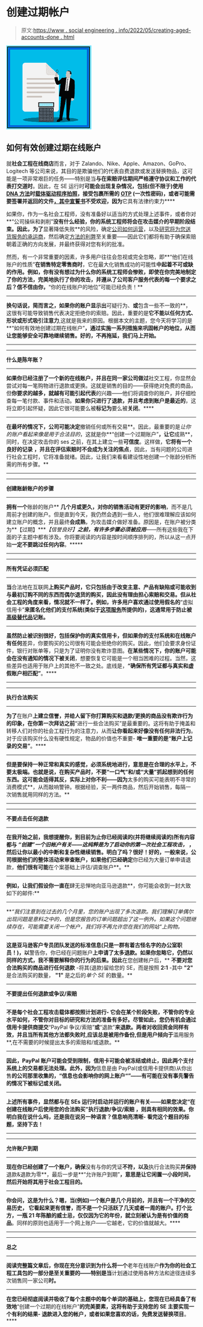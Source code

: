 # 创建过期帐户

> 原文:[https://www . social engineering . info/2022/05/creating-aged-accounts-done . html](https://www.socialengineering.info/2022/05/creating-aged-accounts-done.html)

[![](img/23c3f45e5e8e50683fad996cca6b2221.png)](https://blogger.googleusercontent.com/img/b/R29vZ2xl/AVvXsEhdtg9bjAks51VU0PGTcbpV2eTkFrQU1sbcTTvaOITi13sysbL_sM5mYfdr65VbeT5f0VZ-bztKq1eyP8PrwKkoXjTdhDLkESu4khoMMilkBA1ovr5L4YgC8Fz0BJ8jZGJ-58xtxz1mfuAowOOyE-IBOsrc62AafaLRtD8KBX2Yt4jppU2SaKr2wEfp/s226/Creating%20Aged%20Accounts.%20www.socialengineers.net.png)

## **如何有效创建过期在线账户**

就**社会工程在线商店**而言，对于 Zalando、Nike、Apple、Amazon、GoPro、Logitech 等公司来说，其目的是欺骗他们的代表自费退款或发送替换物品，这可能是一项非常艰巨的任务——特别是当**与在索赔评估期间严格遵守协议和工作的代表打交道时**。因此，在 SE 运行时**可能会出现复杂情况，包括(但不限于)使用 [DNA 方法](https://www.socialengineers.net/2020/08/the-dna-method.html)时[载体驱动程序拍照](https://www.socialengineers.net/2020/12/carrier-taking-photos.html)，接受包裹所需的 [OTP](https://www.socialengineers.net/2022/04/confirm-one-time-password.html) (一次性密码)，或者可能需要签署并返回的文件[，其中](https://www.socialengineers.net/2021/05/asked-to-sign-documents.html)[宣誓书](https://www.socialengineers.net/2020/05/asked-to-sign-affidavit_14.html)不受欢迎，因为**它具有法律约束力****

 

如果你，作为一名社会工程师，没有准备好以适当的方式处理上述事件，或者你对**“公司操纵和剥削”**没有什么经验，你的系统工程师将会在攻击媒介的早期阶段结束。因此，为了**显著降低失败**的风险，确定[公司如何运营](https://www.socialengineers.net/2021/09/identify-how-company-works.html)，以及[研究将为您送货服务的承运商](https://www.socialengineers.net/2020/09/researching-carrier-done.html)，然后确定[方法的利弊](https://www.socialengineers.net/2021/07/methods-pros-cons.html)至关重要——因此它们都将有助于确保索赔朝着正确的方向发展，并最终获得对您有利的批准。

 

然而，有一个非常重要的因素，许多用户往往会忽视或完全忽略，即**“他们在线账户的性质”**在销售特定零售商时**，它在最大化销售成功的可能性**中起着不可或缺的作用。例如，你有没有想过为什么你的系统工程师会惨败，即使在你完美地制定了你的方法，完美地执行了你的攻击，并遵从了公司客户服务代表的每一个要求之后？信不信由你，**“你的在线账户的地位”可能已经负责！**

 ****

**换句话说，简而言之，如果你的账户显示出**可疑行为、**或**包含一些不一致的**，这很有可能导致销售代表决定拒绝你的索赔。因此，重要的是**它不能以任何方式、形状或形式吸引注意力**,这就是我来的原因。根据本文的主题，您今天将学习的是**“如何有效地创建过期在线帐户”**，通过实施一系列措施来巩固帐户的地位，从而让您能够安全可靠地继续销售。好的，不再拖延，我们马上开始。**

 ****

 ****

****什么是陈年账？****

 ****

**如果你已经注册了一个新的在线账户，并且在同一家公司做过**社交工程，你显然会尝试对每一笔购物进行退款或更换。这就是销售的目的——获得绝对免费的商品，但**你要求的越多，就越有可能引起代表**的兴趣——他们将调查你的账户，并仔细检查每一笔付款、事件和活动。**如果你只进行了退款，并且考虑到账户是最近的**，这将立即引起怀疑，因此它很可能要么被**标记为**要么被**关闭**。****

 ****

**在最坏的情况下，公司可能决定**撤销任何或所有交易**。因此，最重要的是*让你的账户看起来像是用于合法目的*，这就是你**“创建一个过期账户”**，让它**成熟**，同时，在决定攻击你的 ses 之前，在其上建立一些**可信度**。这样做，**它将有一个良好的记录** **，并且在评估索赔时不会成为关注的焦点**，因此，当有问题的公司进行社会工程时，它将准备就绪。因此，让我们来看看建设性地创建一个账龄分析所需的所有步骤。**

 ****

 ****

****创建账龄账户的步骤****

 ****

**拥有一个**账龄的账户** **几个月或更久，对你的销售活动有更好的影响**，而不是几周前才创建的账户。但是直到今天，我仍然会遇到一些人，他们很难理解应该如何建立账户的概念，并且最终**会成熟**，为攻击媒介做好准备。原因是，在账户被分类为**【过期】****【信誉良好】**之前，有许多步骤必须被应用***——所有这些我在下面的子主题中都有涉及。你将要阅读的内容是按时间顺序排列的，所以从这一点开始**一定不要跳过任何内容**。*****

 ****

 ****

**所有凭证必须匹配**

 ****

**当**合法地在互联网**上购买产品时，它只包括由于改变主意、产品有缺陷或可能收到与最初订购不同的东西而偶尔退货的购买，因此没有理由担心索赔和交易。**但从社会工程的角度来看，情况就不一样了**。例如，许多用户喜欢通过使用假名的**“虚拟信用卡”**来匿名化他们的支付系统(类似于[这项服务](https://dnt.abine.com/#feature/payments)所提供的)，这通常用于防止被[高级替代品](https://www.socialengineers.net/2021/05/advanced-replacement.html)记账。**

 ****

**虽然防止被识别很好，包括保护你的真实信用卡，但如果你的支付系统和在线账户有任何**差异，你要购买的公司很有可能会拒绝你的购买。因此，他们会要求身份证件，银行对账单等，只是为了证明你没有欺诈意图。**在某些情况下，你的账户可能会在没有通知的情况下被关闭**，想要恢复它可能是一个相当困难的过程。当然，这些差异也适用于账户上的其他不一致之处。底线是，**“确保所有凭证都与真实和虚假账户相匹配”**。****

 ****

 ****

**执行合法购买**

 ****

**为了**在账户**上建立信誉，并给人留下你打算购买和退款/更换的商品没有欺诈行为的印象，在你第一次拜访之前**“进行一些合法购买”是最重要的。这将有助于掩盖和转移人们对你的社会工程行为的注意力，从而**让你看起来好像没有任何非法行为**。对于应该购买什么没有硬性规定，物品的价值也不重要- **唯一重要的是“账户上记录的交易”**。****

 ****

**但是要保持一种正常和真实的感觉，必须系统地进行，意思是在合理的水平上，不要太极端。也就是说，**在购买产品时，不要“一口气”和/或“大量”抓起想到的任何东西**。这可能会适得其反，实际上对你不利——因为**太多的购买可能表明不寻常的消费模式**，从而敲响警钟。根据经验，买一两件商品，然后开始销售，每隔一次销售就用同样的方法。**

 ****

 ****

**不要点击任何退款**

 ****

**在我开始之前，我想提醒你，到目前为止你已经阅读的(并将继续阅读的)所有内容都与 ***“创建”一个旧帐户有关——这纯粹是为了启动你的第一次社会工程攻击，*** ，然后让你以最小的中断和复杂性继续销售。明白了吗？很好！好的，一般来说，公司根据他们的整体活动来审查账户，如果他们已经确定**你已经为大量订单申请退款，**他们很有可能**在个案基础上评估/调查账户**。**

 ****

**例如，让我们假设你一直在**肆无忌惮地向亚马逊退款**，你可能会收到一封大致如下的邮件:**

 ****

***“我们注意到在过去的几个月里，您的账户出现了多次退款。我们理解订单偶尔出现问题是意料之中的，但是您报告的订单问题超出了这一例外。如果这个问题继续存在，可能需要关闭一个帐户，我们将不再允许您在我们的网站“*上购物。**

 ****

**这是亚马逊客户专员团队发送的标准信息(只是一群有着古怪名字的办公室职员！)，以**警告你，你已经在问题账户**上申请了太多退款。如果你忽略它，仍然以同样的方式，我不需要解释你的行为的后果。因此**在您创建帐户后，** **不要对您合法购买的商品进行任何退款** -将其(退款)留给您的 SE，而是按照 **2:1** -其中 **"2"** 是合法购买的数量， **"1"** 是之后的*单个 SE* 的数量。**

 ****

**不要提出任何退款或争议/索赔**

 ****

**不是每个社会工程攻击载体都按照计划进行- **它会在某个阶段失败，不管你的专业水平如何，不管你对目标的研究和方法的准备有多好**。尽管如此，您仍有机会通过信用卡提供商提交**“PayPal 争议/索赔”**或**“退款”**来退款。两者对收回资金同样有效，并且当所有其他方法都失败时,**应该总是被用作备份**,但是用户倾向于**滥用服务**,在不需要的时候提出太多的索赔和/或退款。**

 ****

**因此，PayPal 账户可能会受到限制，信用卡可能会被冻结或终止，因此两个支付系统上的交易都无法处理。此外，因为**信息是由 PayPal(或信用卡提供商)从你出售**的公司那里收集的，“**信息也会影响你的网上账户“**”——有可能在没有事先警告的情况下被标记或关闭。**

 ****

**上述所有事件，显然都与在 SEs 运行时启动并运行的账户有关——如果您决定“在创建在线账户后使用您的合法购买”执行退款/争议/索赔 **，则**具有相同的效果。**你明白我在说什么吗，还是我在说另一种语言？信息响亮清晰- **看完这个题目的标题，坚持下去！******

 ****

 ****

**允许账户到期**

 ****

**现在你已经创建了一个账户，确保**没有与你的凭证**不符，以及**执行合法购买**并保持**退款&退款为零**，最后一步是**“允许账户到期”**，意思是让它闲置一小段时间，然后开始将其用于社会工程目的。**

 ****

**你会问，这是为什么？嗯，当(例如)**一个账户是几个月前的，并且有一个干净的交易历史，** **它看起来更有信誉**，而不是一个只活跃了几天或者一周的账户。打个比方，一瓶 21 年陈酿的威士忌，仅仅因为它的年份，就立刻被认为是有价值的商品**。同样的原则也适用于一个网上账户——它越老，它的价值就越大。****

 ****

 ****

****总之****

 ****

**阅读完整篇文章后，你现在充分意识到为什么将一个**老年在线账户**作为你的社会工程工具包的一部分是至关重要的——特别是当**计划通过使用各种方法和途径连续多次销售同一家公司**时。**

 ****

**在您已经彻底阅读并吸收了每个主题中的每个单词的基础上，您现在已经具备了有效地**“创建一个过期的在线帐户”**的完美要素，这将有助于支持您的 SE 主要实现一个有利的结果- **退款进入您的帐户**，或者如果您喜欢的话，**免费发送替换项目****。****